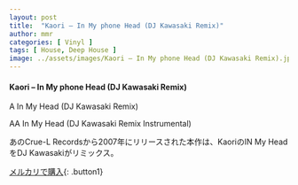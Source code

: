 ```yaml
---
layout: post
title:  "Kaori – In My phone Head (DJ Kawasaki Remix)"
author: mmr
categories: [ Vinyl ]
tags: [ House, Deep House ]
image: ../assets/images/Kaori – In My phone Head (DJ Kawasaki Remix).jpg
---
```


#### Kaori – In My phone Head (DJ Kawasaki Remix)

A In My Head (DJ Kawasaki Remix)

AA In My Head (DJ Kawasaki Remix Instrumental)

あのCrue-L Recordsから2007年にリリースされた本作は、KaoriのIN My HeadをDJ Kawasakiがリミックス。


[メルカリで購入](https://jp.mercari.com/item/m77600179175){: .button1}

